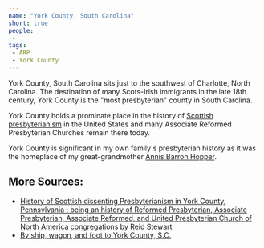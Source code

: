 ```yaml
---
name: "York County, South Carolina"
short: true
people:
 -
tags:
 - ARP
 - York County
---
```


York County, South Carolina sits just to the southwest of Charlotte, North Carolina. The destination of many Scots-Irish immigrants in the late 18th century, York County is the "most presbyterian" county in South Carolina.

York County holds a prominate place in the history of [Scottish presbyterianism](/post/scottish-churches-in-america/) in the United States and many Associate Reformed Presbyterian Churches remain there today. 

York County is significant in my own family's presbyterian history as it was the homeplace of my great-grandmother [Annis Barron Hopper](/people/annis-barron-hopper/).

## More Sources: 

* [History of Scottish dissenting Presbyterianism in York County, Pennsylvania : being an history of Reformed Presbyterian, Associate Presbyterian, Associate Reformed, and United Presbyterian Church of North America congregations](http://pailssc.org/search~S5?/X%22york+county%22&searchscope=5&SORT=DZ/X%22york+county%22&searchscope=5&SORT=DZ&extended=0&SUBKEY=%22york+county%22/1%2C22%2C22%2CB/frameset&FF=X%22york+county%22&searchscope=5&SORT=DZ&7%2C7%2C#) by Reid Stewart
* [By ship, wagon, and foot to York County, S.C.](https://www.worldcat.org/title/by-ship-wagon-and-foot-to-york-county-sc/oclc/6035120&referer=brief_results)

